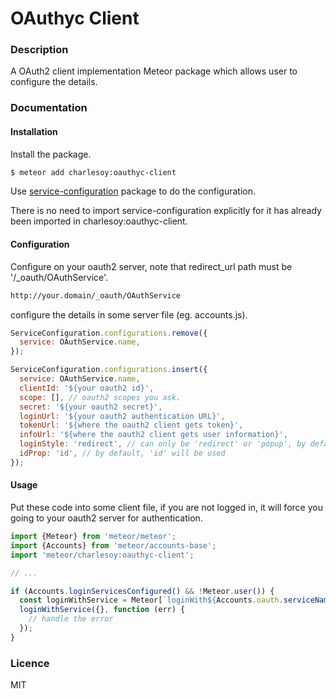 # OAuthyc Client

### Description

A OAuth2 client implementation Meteor package which allows user to configure the details.

### Documentation

#### Installation

Install the package.

```bash
$ meteor add charlesoy:oauthyc-client
```

Use [service-configuration][1] package to do the configuration.

There is no need to import service-configuration explicitly for it has already been imported in charlesoy:oauthyc-client.

#### Configuration

Configure on your oauth2 server, note that redirect_url path must be '/_oauth/OAuthService'.

```bash
http://your.domain/_oauth/OAuthService
```

configure the details in some server file (eg. accounts.js).

```javascript
ServiceConfiguration.configurations.remove({
  service: OAuthService.name,
});

ServiceConfiguration.configurations.insert({
  service: OAuthService.name,
  clientId: '${your oauth2 id}',
  scope: [], // oauth2 scopes you ask.
  secret: '${your oauth2 secret}',
  loginUrl: '${your oauth2 authentication URL}',
  tokenUrl: '${where the oauth2 client gets token}',
  infoUrl: '${where the oauth2 client gets user information}',
  loginStyle: 'redirect', // can only be 'redirect' or 'popup', by default, it is 'redirect'
  idProp: 'id', // by default, 'id' will be used
});
```

#### Usage

Put these code into some client file, if you are not logged in, it will force you going to your oauth2 server for authentication. 

```javascript
import {Meteor} from 'meteor/meteor';
import {Accounts} from 'meteor/accounts-base';
import 'meteor/charlesoy:oauthyc-client';

// ...

if (Accounts.loginServicesConfigured() && !Meteor.user()) {
  const loginWithService = Meteor[`loginWith${Accounts.oauth.serviceNames()[0]}`];
  loginWithService({}, function (err) {
    // handle the error
  });
}
```

### Licence

MIT

[1]: https://atmospherejs.com/meteor/service-configuration